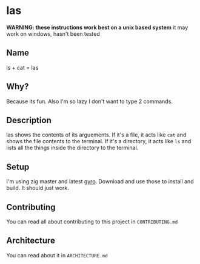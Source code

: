 # las

**WARNING: these instructions work best on a unix based system**
it may work on windows, hasn't been tested

## Name

ls + cat = las

## Why?

Because its fun. Also I'm so lazy I don't want to type 2 commands.

## Description

las shows the contents of its arguements. If it's a file, it acts like
`cat` and shows the file contents to the terminal. If it's a directory,
it acts like `ls` and lists all the things inside the directory to the terminal.

## Setup

I'm using zig master and latest [gyro](https://github.com/mattnite/gyro). Download and use those to install and build. It should just work.

## Contributing

You can read all about contributing to this project in `CONTRIBUTING.md`

## Architecture

You can read about it in `ARCHITECTURE.md`

